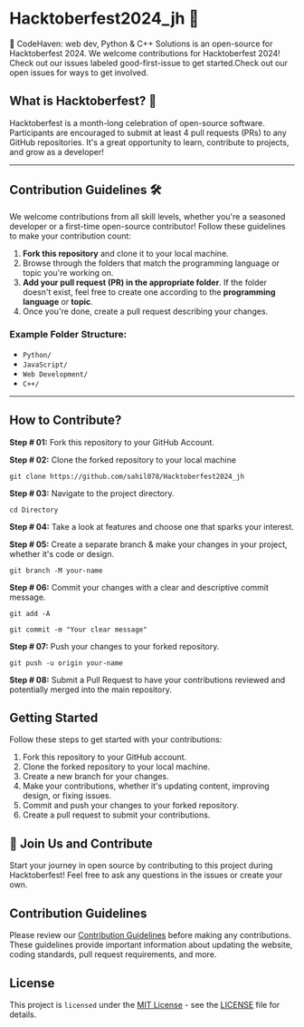# Hacktoberfest2024_jh 🎉
🌟 CodeHaven: web dev, Python &amp; C++ Solutions is an open-source for Hacktoberfest 2024. We welcome contributions for Hacktoberfest 2024! Check out our issues labeled good-first-issue to get started.Check out our open issues for ways to get involved.

## What is Hacktoberfest? 🚀

Hacktoberfest is a month-long celebration of open-source software. Participants are encouraged to submit at least 4 pull requests (PRs) to any GitHub repositories. It's a great opportunity to learn, contribute to projects, and grow as a developer!

---

## Contribution Guidelines 🛠️

We welcome contributions from all skill levels, whether you're a seasoned developer or a first-time open-source contributor! Follow these guidelines to make your contribution count:

1. **Fork this repository** and clone it to your local machine.
2. Browse through the folders that match the programming language or topic you're working on.
3. **Add your pull request (PR) in the appropriate folder**. If the folder doesn't exist, feel free to create one according to the **programming language** or **topic**.
4. Once you're done, create a pull request describing your changes.

### Example Folder Structure:

- `Python/`
- `JavaScript/`
- `Web Development/`
- `C++/`

---

## How to Contribute?
**Step # 01:**
Fork this repository to your GitHub Account.

**Step # 02:**
Clone the forked repository to your local machine
```
git clone https://github.com/sahil078/Hacktoberfest2024_jh
```

**Step # 03:**
Navigate to the project directory.
```
cd Directory
```

**Step # 04:**
Take a look at features and choose one that sparks your interest.

**Step # 05:**
Create a separate branch & make your changes in your project, whether it's code or design.
```
git branch -M your-name
```

**Step # 06:**
Commit your changes with a clear and descriptive commit message.
```
git add -A
```
```
git commit -m "Your clear message"
```

**Step # 07:**
Push your changes to your forked repository.
```
git push -u origin your-name
```

**Step # 08:**
Submit a Pull Request to have your contributions reviewed and potentially merged into the main repository.

## Getting Started

Follow these steps to get started with your contributions:

1. Fork this repository to your GitHub account.
2. Clone the forked repository to your local machine.
3. Create a new branch for your changes.
4. Make your contributions, whether it's updating content, improving design, or fixing issues.
5. Commit and push your changes to your forked repository.
6. Create a pull request to submit your contributions.

## 🎉 Join Us and Contribute

Start your journey in open source by contributing to this project during Hacktoberfest! Feel free to ask any questions in the issues or create your own.


## Contribution Guidelines

Please review our [Contribution Guidelines](CONTRIBUTING.md) before making any contributions. These guidelines provide important information about updating the website, coding standards, pull request requirements, and more.

## License

This project is `licensed` under the [MIT License](LICENSE) - see the [LICENSE](LICENSE) file for details.
